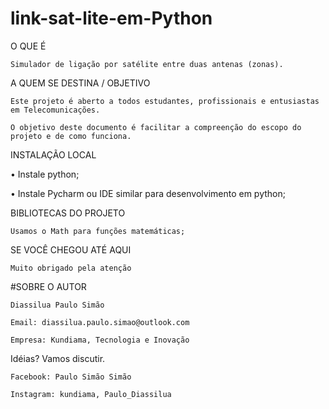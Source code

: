 # link-sat-lite-em-Python

O QUE É
	
	Simulador de ligação por satélite entre duas antenas (zonas).

A QUEM SE DESTINA / OBJETIVO
	
	Este projeto é aberto a todos estudantes, profissionais e entusiastas em Telecomunicações. 
	
	O objetivo deste documento é facilitar a compreenção do escopo do projeto e de como funciona.

INSTALAÇÃO LOCAL

• Instale python; 

• Instale Pycharm ou IDE similar para desenvolvimento em python; 


BIBLIOTECAS DO PROJETO

	Usamos o Math para funções matemáticas;

SE VOCÊ CHEGOU ATÉ AQUI

	Muito obrigado pela atenção

#SOBRE O AUTOR

	Diassilua Paulo Simão
	
	Email: diassilua.paulo.simao@outlook.com 
	
	Empresa: Kundiama, Tecnologia e Inovação

Idéias? Vamos discutir.
 
	Facebook: Paulo Simão Simão
	
	Instagram: kundiama, Paulo_Diassilua

